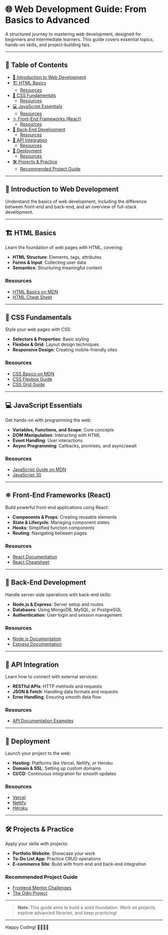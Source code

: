 # 🌐 Web Development Guide: From Basics to Advanced

A structured journey to mastering web development, designed for beginners and intermediate learners. This guide covers essential topics, hands-on skills, and project-building tips.

---

## 📖 Table of Contents
- [🚀 Introduction to Web Development](#-introduction-to-web-development)
- [🏗️ HTML Basics](#️-html-basics)
  - [Resources](#resources)
- [🎨 CSS Fundamentals](#-css-fundamentals)
  - [Resources](#resources-1)
- [💻 JavaScript Essentials](#-javascript-essentials)
  - [Resources](#resources-2)
- [⚛️ Front-End Frameworks (React)](#️-front-end-frameworks-react)
  - [Resources](#resources-3)
- [🔧 Back-End Development](#-back-end-development)
  - [Resources](#resources-4)
- [🔗 API Integration](#-api-integration)
  - [Resources](#resources-5)
- [🚀 Deployment](#-deployment)
  - [Resources](#resources-6)
- [🛠️ Projects & Practice](#️-projects--practice)
  - [Recommended Project Guide](#recommended-project-guide)

---

## 🚀 Introduction to Web Development

Understand the basics of web development, including the difference between front-end and back-end, and an overview of full-stack development.

---

## 🏗️ HTML Basics
Learn the foundation of web pages with HTML, covering:
- **HTML Structure**: Elements, tags, attributes
- **Forms & Input**: Collecting user data
- **Semantics**: Structuring meaningful content

### Resources
- [HTML Basics on MDN](https://developer.mozilla.org/en-US/docs/Learn/HTML)
- [HTML Cheat Sheet](https://htmlcheatsheet.com/)

---

## 🎨 CSS Fundamentals
Style your web pages with CSS:
- **Selectors & Properties**: Basic styling
- **Flexbox & Grid**: Layout design techniques
- **Responsive Design**: Creating mobile-friendly sites

### Resources
- [CSS Basics on MDN](https://developer.mozilla.org/en-US/docs/Learn/CSS)
- [CSS Flexbox Guide](https://css-tricks.com/snippets/css/a-guide-to-flexbox/)
- [CSS Grid Guide](https://css-tricks.com/snippets/css/complete-guide-grid/)

---

## 💻 JavaScript Essentials
Get hands-on with programming the web:
- **Variables, Functions, and Scope**: Core concepts
- **DOM Manipulation**: Interacting with HTML
- **Event Handling**: User interactions
- **Async Programming**: Callbacks, promises, and async/await

### Resources
- [JavaScript Guide on MDN](https://developer.mozilla.org/en-US/docs/Web/JavaScript/Guide)
- [JavaScript 30](https://javascript30.com/)

---

## ⚛️ Front-End Frameworks (React)
Build powerful front-end applications using React:
- **Components & Props**: Creating reusable elements
- **State & Lifecycle**: Managing component states
- **Hooks**: Simplified function components
- **Routing**: Navigating between pages

### Resources
- [React Documentation](https://reactjs.org/docs/getting-started.html)
- [React Cheatsheet](https://devhints.io/react)

---

## 🔧 Back-End Development
Handle server-side operations with back-end skills:
- **Node.js & Express**: Server setup and routes
- **Databases**: Using MongoDB, MySQL, or PostgreSQL
- **Authentication**: User login and session management

### Resources
- [Node.js Documentation](https://nodejs.org/en/docs/)
- [Express Documentation](https://expressjs.com/)

---

## 🔗 API Integration
Learn how to connect with external services:
- **RESTful APIs**: HTTP methods and requests
- **JSON & Fetch**: Handling data formats and requests
- **Error Handling**: Ensuring smooth data flow

### Resources
- [API Documentation Examples](https://rapidapi.com/)

---

## 🚀 Deployment
Launch your project to the web:
- **Hosting**: Platforms like Vercel, Netlify, or Heroku
- **Domain & SSL**: Setting up custom domains
- **CI/CD**: Continuous integration for smooth updates

### Resources
- [Vercel](https://vercel.com/)
- [Netlify](https://www.netlify.com/)
- [Heroku](https://www.heroku.com/)

---

## 🛠️ Projects & Practice
Apply your skills with projects:
- **Portfolio Website**: Showcase your work
- **To-Do List App**: Practice CRUD operations
- **E-commerce Site**: Build with front-end and back-end integration

### Recommended Project Guide
- [Frontend Mentor Challenges](https://www.frontendmentor.io/)
- [The Odin Project](https://www.theodinproject.com/)

---

> **Note**: This guide aims to build a solid foundation. Work on projects, explore advanced libraries, and keep practicing!

---

Happy Coding! 👩‍💻👨‍💻
